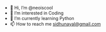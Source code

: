 - 👋 Hi, I’m @neoiscool
- 👀 I’m interested in Coding
- 🌱 I’m currently learning Python
- 📫 How to reach me sidhunayal@gmail.com

<!---
neoiscool/neoiscool is a ✨ special ✨ repository because its `README.md` (this file) appears on your GitHub profile.
You can click the Preview link to take a look at your changes.
--->
